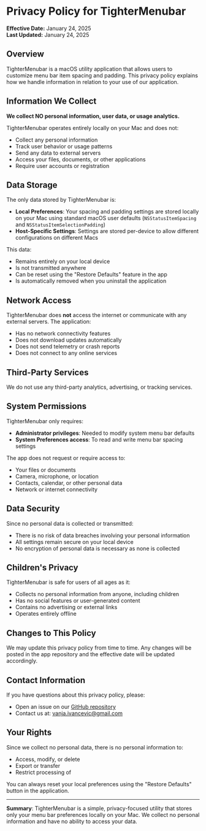 # Privacy Policy for TighterMenubar

**Effective Date:** January 24, 2025  
**Last Updated:** January 24, 2025

## Overview

TighterMenubar is a macOS utility application that allows users to customize menu bar item spacing and padding. This privacy policy explains how we handle information in relation to your use of our application.

## Information We Collect

**We collect NO personal information, user data, or usage analytics.**

TighterMenubar operates entirely locally on your Mac and does not:
- Collect any personal information
- Track user behavior or usage patterns
- Send any data to external servers
- Access your files, documents, or other applications
- Require user accounts or registration

## Data Storage

The only data stored by TighterMenubar is:
- **Local Preferences**: Your spacing and padding settings are stored locally on your Mac using standard macOS user defaults (`NSStatusItemSpacing` and `NSStatusItemSelectionPadding`)
- **Host-Specific Settings**: Settings are stored per-device to allow different configurations on different Macs

This data:
- Remains entirely on your local device
- Is not transmitted anywhere
- Can be reset using the "Restore Defaults" feature in the app
- Is automatically removed when you uninstall the application

## Network Access

TighterMenubar does **not** access the internet or communicate with any external servers. The application:
- Has no network connectivity features
- Does not download updates automatically
- Does not send telemetry or crash reports
- Does not connect to any online services

## Third-Party Services

We do not use any third-party analytics, advertising, or tracking services.

## System Permissions

TighterMenubar only requires:
- **Administrator privileges**: Needed to modify system menu bar defaults
- **System Preferences access**: To read and write menu bar spacing settings

The app does not request or require access to:
- Your files or documents
- Camera, microphone, or location
- Contacts, calendar, or other personal data
- Network or internet connectivity

## Data Security

Since no personal data is collected or transmitted:
- There is no risk of data breaches involving your personal information
- All settings remain secure on your local device
- No encryption of personal data is necessary as none is collected

## Children's Privacy

TighterMenubar is safe for users of all ages as it:
- Collects no personal information from anyone, including children
- Has no social features or user-generated content
- Contains no advertising or external links
- Operates entirely offline

## Changes to This Policy

We may update this privacy policy from time to time. Any changes will be posted in the app repository and the effective date will be updated accordingly.

## Contact Information

If you have questions about this privacy policy, please:
- Open an issue on our [GitHub repository](https://github.com/vanja-ivancevic/TighterMenubar)
- Contact us at: vanja.ivancevic@gmail.com

## Your Rights

Since we collect no personal data, there is no personal information to:
- Access, modify, or delete
- Export or transfer
- Restrict processing of

You can always reset your local preferences using the "Restore Defaults" button in the application.

---

**Summary**: TighterMenubar is a simple, privacy-focused utility that stores only your menu bar preferences locally on your Mac. We collect no personal information and have no ability to access your data.